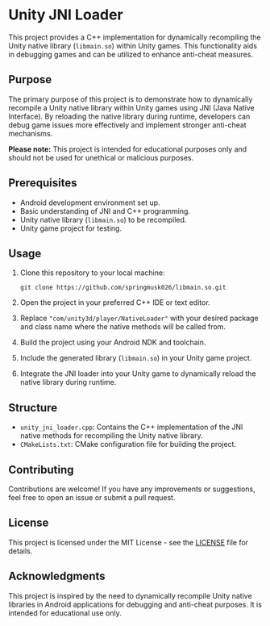 # Unity JNI Loader

This project provides a C++ implementation for dynamically recompiling the Unity native library (`libmain.so`) within Unity games. This functionality aids in debugging games and can be utilized to enhance anti-cheat measures.

## Purpose

The primary purpose of this project is to demonstrate how to dynamically recompile a Unity native library within Unity games using JNI (Java Native Interface). By reloading the native library during runtime, developers can debug game issues more effectively and implement stronger anti-cheat mechanisms.

**Please note:** This project is intended for educational purposes only and should not be used for unethical or malicious purposes.

## Prerequisites

- Android development environment set up.
- Basic understanding of JNI and C++ programming.
- Unity native library (`libmain.so`) to be recompiled.
- Unity game project for testing.

## Usage

1. Clone this repository to your local machine:

    ```
    git clone https://github.com/springmusk026/libmain.so.git
    ```

2. Open the project in your preferred C++ IDE or text editor.

3. Replace `"com/unity3d/player/NativeLoader"` with your desired package and class name where the native methods will be called from.

4. Build the project using your Android NDK and toolchain.

5. Include the generated library (`libmain.so`) in your Unity game project.

6. Integrate the JNI loader into your Unity game to dynamically reload the native library during runtime.

## Structure

- `unity_jni_loader.cpp`: Contains the C++ implementation of the JNI native methods for recompiling the Unity native library.
- `CMakeLists.txt`: CMake configuration file for building the project.

## Contributing

Contributions are welcome! If you have any improvements or suggestions, feel free to open an issue or submit a pull request.

## License

This project is licensed under the MIT License - see the [LICENSE](LICENSE) file for details.

## Acknowledgments

This project is inspired by the need to dynamically recompile Unity native libraries in Android applications for debugging and anti-cheat purposes. It is intended for educational use only.
